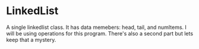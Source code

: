 # LinkedList
A single linkedlist class. It has data memebers: head, tail, and numItems. I will be using operations for this program. There's also a second part but lets keep that a mystery.
